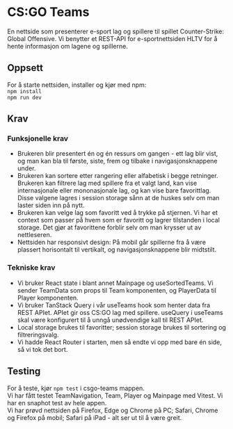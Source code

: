 # CS:GO Teams

En nettside som presenterer e-sport lag og spillere til spillet Counter-Strike: Global Offensive. Vi benytter et REST-API for e-sportnettsiden HLTV for å hente informasjon om lagene og spillerne.

## Oppsett

For å starte nettsiden, installer og kjør med npm:  
`npm install`  
`npm run dev`

## Krav

### Funksjonelle krav

- Brukeren blir presentert én og én ressurs om gangen - ett lag blir vist, og man kan bla til første, siste, frem og tilbake i navigasjonsknappene under.
- Brukeren kan sortere etter rangering eller alfabetisk i begge retninger. Brukeren kan filtrere lag med spillere fra et valgt land, kan vise internasjonale eller mononasjonale lag, og kan vise bare favorittlag. Disse valgene lagres i session storage sånn at de huskes selv om man laster siden inn på nytt.
- Brukeren kan velge lag som favoritt ved å trykke på stjernen. Vi har et context som passer på hvem som er favoritt og lagrer tilstanden i local storage. Det gjør at favorittene forblir selv om man krysser ut av nettleseren.
- Nettsiden har responsivt design: På mobil går spillerne fra å være plassert horisontalt til vertikalt, og navigasjonsknappene blir midtstilt.

### Tekniske krav

- Vi bruker React state i blant annet Mainpage og useSortedTeams. Vi sender TeamData som props til Team komponenten, og PlayerData til Player komponenten.
- Vi bruker TanStack Query i vår useTeams hook som henter data fra REST APIet. APIet gir oss CS:GO lag med spillere. useQuery i useTeams skal være konfigurert til å unngå unødvendige kall til REST APIet.
- Local storage brukes til favoritter; session storage brukes til sortering og filtreringsvalg.
- Vi hadde React Router i starten, men så endte vi opp med bare én side, så vi tok det bort.

## Testing

For å teste, kjør `npm test` i csgo-teams mappen.  
Vi har fått testet TeamNavigation, Team, Player og Mainpage med Vitest.
Vi har en snaphot test av hele appen.  
Vi har prøvd nettsiden på Firefox, Edge og Chrome på PC; Safari, Chrome og Firefox på mobil; Safari på iPad - alt ser ut til å være greit.

